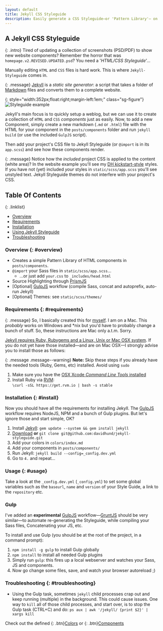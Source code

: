 ```yaml
---
layout: default
title: Jekyll CSS Styleguide
description: Easily generate a CSS Styleguide—or 'Pattern Library'— on Jekyll
---
```


## A Jekyll CSS Styleguide

{: .intro} Tired of updating a collection of screenshots (PSD/PDF) to show new website components? Remember the horror that was `homepage.v2.REVISED.UPDATED.psd`? You need a '*HTML/CSS Styleguide*'…

Manually editing `HTML` and `CSS` files is hard work. This is where `Jekyll-Styleguide` comes in.

{: .message} [Jekyll](http://jekyllrb.com) is a *static site generator*: a script that takes a folder of [Markdown](http://daringfireball.net/projects/markdown/) files and converts them to a complete website.

{: style="width:352px;float:right;margin-left:1em;" class="sg-figure"} ![Styleguide example]({{site.baseurl}}/static/scss/themes/hotel-chevalier-theme.png "Pattern Library")

Jekyll's main focus is to quickly setup a weblog, but we can use it to create a collection of `HTML` and `CSS` *components* just as easily. Now, to add a new Component, simply create a new markdown (`.md` or `.html`) file with the HTML for your component in the `posts/components` folder and run `jekyll build` (or use the included `GulpJS` script).

Then add your project's CSS file to Jekyll Styleguide (or `@import` is in its `app.scss`) and see how these components render.

{: .message} Notice how the *included* project CSS is applied to the content (white area)? In the website example you'll see my [DH kickstart-style](https://github.com/davidhund/dh-kickstart-style/) styles. If you have not (yet) included *your* styles in `static/scss/app.scss` you'll see unstyled text. Jekyll Styleguide themes do not interfere with your project's CSS.

## Table Of Contents

{: .linklist}
- [Overview](#overview)
- [Requirements](#requirements)
- [Installation](#install)
- [Using Jekyll Styleguide](#usage)
- [Troubleshooting](#troubleshooting)

### Overview {: #overview}

- Creates a simple Pattern Library of HTML components in `posts/components`.
- `@import` your Sass files in `static/scss/app.scss`...
  - ...or just add `your.css` to `_includes/head.html`
- Source Highlighting through [PrismJS](http://prismjs.com/)
- \[Optional\] [GulpJS](http://GulpJS.com) workflow (compile Sass, concat and autoprefix, auto-run Jekyll)
- \[Optional\] Themes: see `static/scss/themes/`

### Requirements {: #requirements}

{: .message} So, I basically created this for [myself](http://twitter.com/valuedstandards). I am on a Mac. This *probably* works on Windows and \*nix but you'd have to probably change a bunch of stuff. So, these instructions are Mac only a.t.m. Sorry.

[Jekyll requires Ruby, Rubygems and a Linux, Unix or Mac OSX system](http://jekyllrb.com/docs/installation/). If you do not yet have those installed—and are on Mac OSX—I strongly advise you to install those as follows:

{: .message .message--warning} **Note:** Skip these steps if you already have the needed tools (Ruby, Gems, etc) installed. Avoid using `sudo`

1. Make sure you have the [OSX Xcode *Command Line Tools* installed](https://encrypted.google.com/search?hl=en&q=How+to+install+Xcode+command+line+tools)
2. Install Ruby via [RVM](http://rvm.io):  
`\curl -sSL https://get.rvm.io | bash -s stable`

### Installation {: #install}

Now you should have all the requirements for installing Jekyll. The [GulpJS](http://gulpjs.com/) workflow requires NodeJS, NPM and a bunch of Gulp plugins. But let's ignore those and start simple, OK?

1. Install [Jekyll](http://jekyllrb.com): `gem update --system && gem install jekyll`
2. [Download]({{site.repo}}) **or** `git clone git@github.com:davidhund/jekyll-styleguide.git`
3. Add your colors in `colors/index.md`
4. Add your components in `posts/components/`
5. Run Jekyll: `jekyll build --config=_config.dev.yml`
6. Go to `4.` and repeat...

### Usage {: #usage}

Take a look at the `_config.dev.yml` (`_config.yml`) to set some global variables such as the `baseurl`, `name` and `version` of your Style Guide, a link to the `repository` etc.

### Gulp

I've added an **experimental** [GulpJS](http://GulpJS.com) workflow—[GruntJS](http://gruntjs.com) should be very similar—to automate re-generating the Styleguide, while compiling your Sass files, Concatenating your JS, etc.

To install and use Gulp (you should be at the root of the project, in a command prompt):

1. `npm install -g gulp` to install Gulp globally
2. `npm install` to install all needed Gulp plugins
3. Simply run `gulp`: this fires up a local webserver and watches your Sass, JS and components.
4. Now go change some files, save, and watch your browser autoreload ;)


### Troubleshooting {: #troubleshooting}

- Using the Gulp task, sometimes `jekyll` child processes crap out and keep running (multiple) in the background. This could cause issues. One way to `kill` all of those child processes, and start over, is to stop the Gulp task (CTRL+C) and do: `ps aux | awk '/jekyll/ {print $2}' | xargs kill`

Check out the defined {: .btn}[Colors](/colors) or {: .btn}[Components](/components)